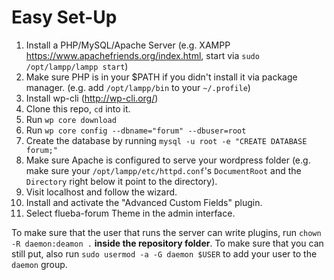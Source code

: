
# Easy Set-Up

1. Install a PHP/MySQL/Apache Server (e.g. XAMPP https://www.apachefriends.org/index.html, start via `sudo /opt/lampp/lampp start`)
2. Make sure PHP is in your $PATH if you didn't install it via package manager. (e.g. add `/opt/lampp/bin` to your `~/.profile`)
3. Install wp-cli (http://wp-cli.org/)
4. Clone this repo, `cd` into it.
5. Run `wp core download`
6. Run `wp core config --dbname="forum" --dbuser=root`
7. Create the database by running `mysql -u root -e "CREATE DATABASE forum;"`
8. Make sure Apache is configured to serve your wordpress folder (e.g. make sure your `/opt/lampp/etc/httpd.conf`'s `DocumentRoot` and the `Directory` right below it point to the directory).
9. Visit localhost and follow the wizard.
10. Install and activate the "Advanced Custom Fields" plugin.
10. Select flueba-forum Theme in the admin interface.

To make sure that the user that runs the server can write plugins, run `chown -R daemon:deamon .` **inside the repository folder**. To make sure that you can still put, also run `sudo usermod -a -G daemon $USER` to add your user to the `daemon` group.
